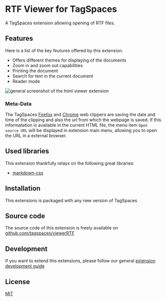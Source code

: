 # RTF Viewer for TagSpaces

A TagSpaces extension allowing opening of RTF files.

## Features
Here is a list of the key feutures offered by this extension.

* Offers different themes for displaying of the documents
* Zoom in and zoom out capabilities
* Printing the document
* Search for text in the current document
* Reader mode

![general screenshot of the html viewer extension](http://docs.tagspaces.org/media/extensions/viewer-html-lead.png)

### Meta-Data

The TagSpaces [Firefox](https://addons.mozilla.org/en-us/firefox/addon/tagspaces/) and [Chrome](https://chrome.google.com/webstore/detail/tagspaces/ldalmgifdlgpiiadeccbcjojljeanhjk) web clippers are saving the date and time of the clipping and also the url from which the webpage is saved. If this informatation is available in the current HTML file, the menu item  `Open source URL` will be displayed in extension main menu, allowing you to open the URL in a external browser.

## Used libraries
This extension thankfully relays on the following great libraries:

* [markdown-css](https://github.com/rhiokim/markdown-css)

## Installation

This extensions is packaged with any new version of TagSpaces

## Source code

The source code of this extension is freely available on [github.com/tagspaces/viewerRTF](https://github.com/tagspaces/viewerRTF/)

## Development

If you want to extend this extensions, please follow our general [extension development guide](http://docs.tagspaces.org/dev/extension-development-guide.html)

## License

[MIT](https://github.com/tagspaces/viewerRTF/blob/master/LICENSE.txt)
